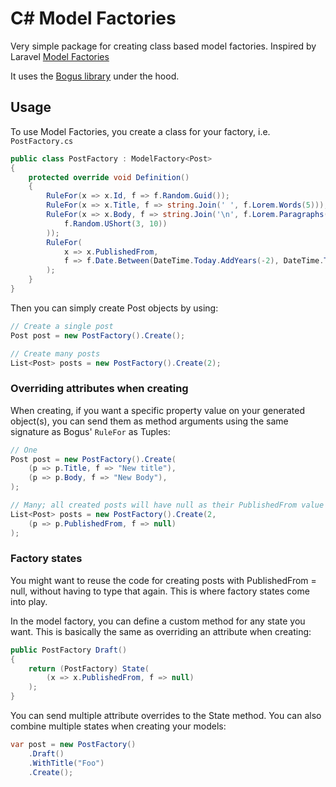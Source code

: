 # C# Model Factories

Very simple package for creating class based model factories. Inspired by
Laravel [Model Factories](https://laravel.com/docs/eloquent-factories)

It uses the [Bogus library](https://github.com/bchavez/Bogus) under the hood.

## Usage

To use Model Factories, you create a class for your factory, i.e. `PostFactory.cs`

```csharp
public class PostFactory : ModelFactory<Post>
{
    protected override void Definition()
    {
        RuleFor(x => x.Id, f => f.Random.Guid());
        RuleFor(x => x.Title, f => string.Join(' ', f.Lorem.Words(5)));
        RuleFor(x => x.Body, f => string.Join('\n', f.Lorem.Paragraphs(
            f.Random.UShort(3, 10))
        ));
        RuleFor(
            x => x.PublishedFrom,
            f => f.Date.Between(DateTime.Today.AddYears(-2), DateTime.Today)
        );
    }
}
```

Then you can simply create Post objects by using:

```csharp
// Create a single post
Post post = new PostFactory().Create();

// Create many posts
List<Post> posts = new PostFactory().Create(2);
```

### Overriding attributes when creating

When creating, if you want a specific property value on your generated object(s),
you can send them as method arguments using the same signature as Bogus' `RuleFor` as Tuples:

```csharp
// One
Post post = new PostFactory().Create(
    (p => p.Title, f => "New title"),
    (p => p.Body, f => "New Body"),
);

// Many; all created posts will have null as their PublishedFrom value
List<Post> posts = new PostFactory().Create(2,
    (p => p.PublishedFrom, f => null)
);
```

### Factory states

You might want to reuse the code for creating posts with PublishedFrom = null, without having to type that again. This
is where factory states come into play.

In the model factory, you can define a custom method for any state you want. This is basically the same as overriding an
attribute when creating:

```csharp
public PostFactory Draft()
{
    return (PostFactory) State(
        (x => x.PublishedFrom, f => null)
    );
}
```

You can send multiple attribute overrides to the State method. You can also combine multiple states when creating your
models:

```csharp
var post = new PostFactory()
    .Draft()
    .WithTitle("Foo")
    .Create();
```